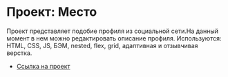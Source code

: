 # Проект: Место

Проект представляет подобие профиля из социальной сети.На данный момент в нем можно редактировать описание профиля.
Используются: HTML, CSS, JS, БЭМ, nested, flex, grid, адаптивная и отзывчивая верстка.

* [Ссылка на проект](https://romanpavlyuchenkov.github.io/mesto/)
